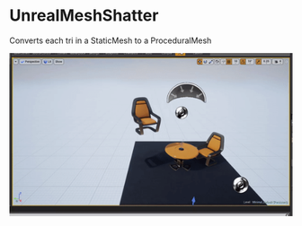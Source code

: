 # UnrealMeshShatter
Converts each tri in a StaticMesh to a ProceduralMesh

![Shattering mesh](/readme/MeshShatter.gif?raw=true "Shattering mesh")  
